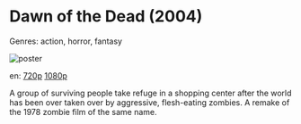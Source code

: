 # Dawn of the Dead (2004)

Genres: action, horror, fantasy

![poster](http://image.tmdb.org/t/p/w500/yfqsgzW6AQYmBjIEIq0y9EB1Rgl.jpg)

en:
  [720p](magnet:?xt=urn:btih:4BB16DA395FCA7712F1F2B3B0C5398CE2D747457&tr=udp://glotorrents.pw:6969/announce&tr=udp://tracker.opentrackr.org:1337/announce&tr=udp://torrent.gresille.org:80/announce&tr=udp://tracker.openbittorrent.com:80&tr=udp://tracker.coppersurfer.tk:6969&tr=udp://tracker.leechers-paradise.org:6969&tr=udp://p4p.arenabg.ch:1337&tr=udp://tracker.internetwarriors.net:1337)
  [1080p](magnet:?xt=urn:btih:AE98062A2C9528578324B8D5E5CAA13ED532856D&tr=udp://glotorrents.pw:6969/announce&tr=udp://tracker.opentrackr.org:1337/announce&tr=udp://torrent.gresille.org:80/announce&tr=udp://tracker.openbittorrent.com:80&tr=udp://tracker.coppersurfer.tk:6969&tr=udp://tracker.leechers-paradise.org:6969&tr=udp://p4p.arenabg.ch:1337&tr=udp://tracker.internetwarriors.net:1337)
  


A group of surviving people take refuge in a shopping center after the world has been over taken over by aggressive, flesh-eating zombies. A remake of the 1978 zombie film of the same name.